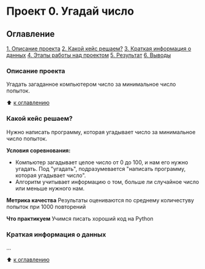 # Проект 0. Угадай число

## Оглавление
[1. Описание проекта](https://github.com/eka23sokol/sf_data_science/tree/main/project_0/project_0/README.md#Описание-проекта)
[2. Какой кейс решаем?](https://github.com/eka23sokol/sf_data_science/tree/main/project_0/project_0/README.md#Какой-кейс-решаем)
[3. Краткая информация о данных](https://github.com/eka23sokol/sf_data_science/tree/main/project_0/project_0/README.md#Краткая-информация-о-данных)
[4. Этапы работы над проектом](https://github.com/eka23sokol/sf_data_science/tree/main/project_0/project_0/README.md#Этапы-работы-над-проектом)
[5. Результат](https://github.com/eka23sokol/sf_data_science/tree/main/project_0/project_0/README.md#Результат)
[6. Выводы](https://github.com/eka23sokol/sf_data_science/tree/main/project_0/project_0/README.md#Выводы)

### Описание проекта
Угадать загаданное компьютером число за минимальное число попыток.

:arrow_up: [к оглавлению](https://github.com/eka23sokol/sf_data_science/tree/main/project_0/project_0/README.md#Оглавление)

### Какой кейс решаем?
Нужно написать программу, которая угадывает число за минимальное число попыток.

**Условия соревнования:**
- Компьютер загадывает целое число от 0 до 100, и нам его нужно угадать. Под "угадать", подразумевается "написать программу, которая угадывает число".
- Алгоритм учитывает информацию о том, больше ли случайное число или меньше нужного нам.

**Метрика качества**
Результаты оцениваются по среднему количестуву попыток при 1000 повторений

**Что практикуем**
Учимся писать хороший код на Python

### Краткая информация о данных
...

:arrow_up: [к оглавлению](https://github.com/eka23sokol/sf_data_science/tree/main/project_0/project_0/README.md#Оглавление)